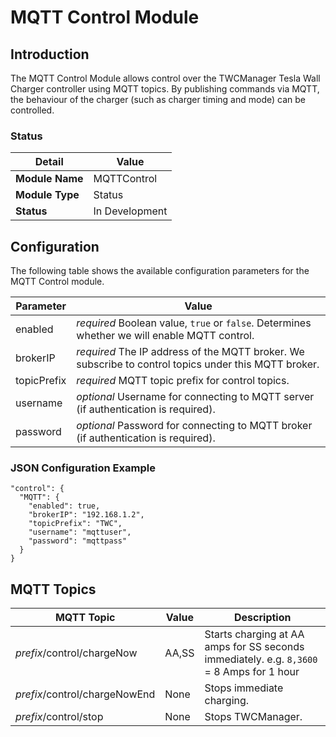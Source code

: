 # MQTT Control Module

## Introduction

The MQTT Control Module allows control over the TWCManager Tesla Wall Charger controller using MQTT topics. By publishing commands via MQTT, the behaviour of the charger (such as charger timing and mode) can be controlled.

### Status

| Detail          | Value          |
| --------------- | -------------- |
| **Module Name** | MQTTControl    |
| **Module Type** | Status         |
| **Status**      | In Development |

## Configuration

The following table shows the available configuration parameters for the MQTT Control module.

| Parameter   | Value         |
| ----------- | ------------- |
| enabled     | *required* Boolean value, ```true``` or ```false```. Determines whether we will enable MQTT control. |
| brokerIP    | *required* The IP address of the MQTT broker. We subscribe to control topics under this MQTT broker. |
| topicPrefix | *required* MQTT topic prefix for control topics. |
| username    | *optional* Username for connecting to MQTT server (if authentication is required). |
| password    | *optional* Password for connecting to MQTT broker (if authentication is required). |

### JSON Configuration Example

```
"control": {
  "MQTT": {
    "enabled": true,
    "brokerIP": "192.168.1.2",
    "topicPrefix": "TWC",
    "username": "mqttuser",
    "password": "mqttpass"
  }
}
```

## MQTT Topics

| MQTT Topic                     | Value | Description |
| ------------------------------ | ----- | ----------- |
| *prefix*/control/chargeNow     | AA,SS | Starts charging at AA amps for SS seconds immediately. e.g. `8,3600` = 8 Amps for 1 hour |
| *prefix*/control/chargeNowEnd  | None | Stops immediate charging. |
| *prefix*/control/stop          | None | Stops TWCManager. |
